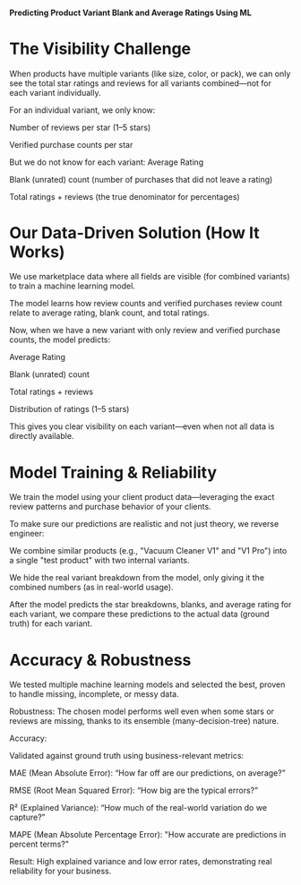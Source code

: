 #### Predicting Product Variant Blank and Average Ratings Using ML ###

# The Visibility Challenge #

When products have multiple variants (like size, color, or pack), we can only see the total star ratings and reviews for all variants combined—not for each variant individually.

For an individual variant, we only know:

Number of reviews per star (1–5 stars)	

Verified purchase counts per star

But we do not know for each variant:
Average Rating

Blank (unrated) count (number of purchases that did not leave a rating)

Total ratings + reviews (the true denominator for percentages)


# Our Data-Driven Solution (How It Works) #

We use marketplace data where all fields are visible (for combined variants) to train a machine learning model.

The model learns how review counts and verified purchases review count relate to average rating, blank count, and total ratings.

Now, when we have a new variant with only review and verified purchase counts, the model predicts:

Average Rating

Blank (unrated) count

Total ratings + reviews

Distribution of ratings (1–5 stars)

This gives you clear visibility on each variant—even when not all data is directly available.


# Model Training & Reliability #  

We train the model using your client product data—leveraging the exact review patterns and purchase behavior of your clients.

To make sure our predictions are realistic and not just theory, we reverse engineer:

We combine similar products (e.g., "Vacuum Cleaner V1" and "V1 Pro") into a single "test product" with two internal variants.

We hide the real variant breakdown from the model, only giving it the combined numbers (as in real-world usage).

After the model predicts the star breakdowns, blanks, and average rating for each variant, we compare these predictions to the actual data (ground truth) for each variant.


# Accuracy & Robustness #

We tested multiple machine learning models and selected the best, proven to handle missing, incomplete, or messy data.

Robustness: The chosen model performs well even when some stars or reviews are missing, thanks to its ensemble (many-decision-tree) nature.

Accuracy:

Validated against ground truth using business-relevant metrics:

MAE (Mean Absolute Error): “How far off are our predictions, on average?”

RMSE (Root Mean Squared Error): “How big are the typical errors?”

R² (Explained Variance): “How much of the real-world variation do we capture?”

MAPE (Mean Absolute Percentage Error): "How accurate are predictions in percent terms?"

Result: High explained variance and low error rates, demonstrating real reliability for your business.
